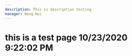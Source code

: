 ```yaml
---
description: This is description testing
manager: Wang.Hui
---
```

# this is a test page 10/23/2020 9:22:02 PM